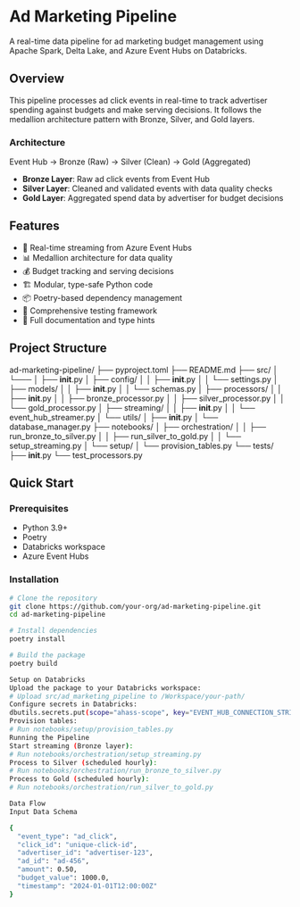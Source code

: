 

# Ad Marketing Pipeline

A real-time data pipeline for ad marketing budget management using Apache Spark, Delta Lake, and Azure Event Hubs on Databricks.

## Overview

This pipeline processes ad click events in real-time to track advertiser spending against budgets and make serving decisions. It follows the medallion architecture pattern with Bronze, Silver, and Gold layers.

### Architecture
Event Hub → Bronze (Raw) → Silver (Clean) → Gold (Aggregated)

- **Bronze Layer**: Raw ad click events from Event Hub
- **Silver Layer**: Cleaned and validated events with data quality checks
- **Gold Layer**: Aggregated spend data by advertiser for budget decisions

## Features

- 🔄 Real-time streaming from Azure Event Hubs
- 📊 Medallion architecture for data quality
- 💰 Budget tracking and serving decisions
- 🏗️ Modular, type-safe Python code
- 📦 Poetry-based dependency management
- 🧪 Comprehensive testing framework
- 📝 Full documentation and type hints

## Project Structure

ad-marketing-pipeline/
├── pyproject.toml
├── README.md
├── src/
│   └───
│       ├── __init__.py
│       ├── config/
│       │   ├── __init__.py
│       │   └── settings.py
│       ├── models/
│       │   ├── __init__.py
│       │   └── schemas.py
│       ├── processors/
│       │   ├── __init__.py
│       │   ├── bronze_processor.py
│       │   ├── silver_processor.py
│       │   └── gold_processor.py
│       ├── streaming/
│       │   ├── __init__.py
│       │   └── event_hub_streamer.py
│       └── utils/
│           ├── __init__.py
│           └── database_manager.py
├── notebooks/
│   ├── orchestration/
│   │   ├── run_bronze_to_silver.py
│   │   ├── run_silver_to_gold.py
│   │   └── setup_streaming.py
│   └── setup/
│       └── provision_tables.py
└── tests/
├── __init__.py
└── test_processors.py

## Quick Start

### Prerequisites

- Python 3.9+
- Poetry
- Databricks workspace
- Azure Event Hubs

### Installation

```bash
# Clone the repository
git clone https://github.com/your-org/ad-marketing-pipeline.git
cd ad-marketing-pipeline

# Install dependencies
poetry install

# Build the package
poetry build

Setup on Databricks
Upload the package to your Databricks workspace:  
# Upload src/ad_marketing_pipeline to /Workspace/your-path/
Configure secrets in Databricks:  
dbutils.secrets.put(scope="ahass-scope", key="EVENT_HUB_CONNECTION_STRING", value="your-connection-string")
Provision tables:  
# Run notebooks/setup/provision_tables.py
Running the Pipeline
Start streaming (Bronze layer):  
# Run notebooks/orchestration/setup_streaming.py
Process to Silver (scheduled hourly):  
# Run notebooks/orchestration/run_bronze_to_silver.py
Process to Gold (scheduled hourly):  
# Run notebooks/orchestration/run_silver_to_gold.py

Data Flow
Input Data Schema

{
  "event_type": "ad_click",
  "click_id": "unique-click-id",
  "advertiser_id": "advertiser-123",
  "ad_id": "ad-456",
  "amount": 0.50,
  "budget_value": 1000.0,
  "timestamp": "2024-01-01T12:00:00Z"
}